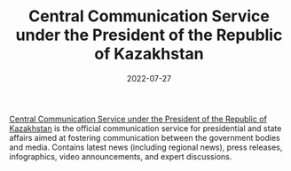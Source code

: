 ﻿---
title: "Central Communication Service under the President of the Republic of Kazakhstan"
linkTitle: "Central Communication Service under the President of the Republic of Kazakhstan"
contributor: ["Aizada Arystanbek"]
date: 2022-07-27
countries: ["Kazakhstan"]
category: ["Government"]
tags: ["government", "policy", "media"]
date_start: []
date_end: []
data_type: ["policy", "news"] 
language: ["Russian", "Kazakh", "English"]
description: 
  Central Communication Service under the President of the Republic of Kazakhstan is the official communication service for presidential and state affairs aimed at fostering communication between the government bodies and media.
---

[Central Communication Service under the President of the Republic of Kazakhstan](https://ortcom.kz/en/) is the official communication service for presidential and state affairs aimed at fostering communication between the government bodies and media. Contains latest news (including regional news), press releases, infographics, video announcements, and expert discussions. 
